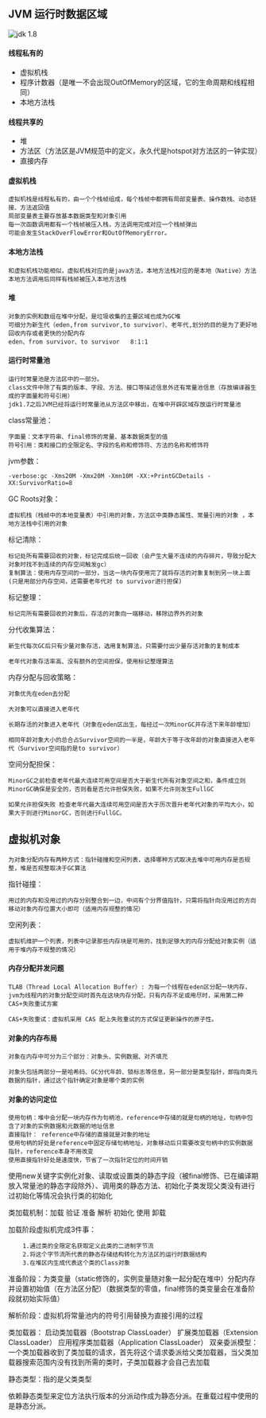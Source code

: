 ## JVM 运行时数据区域

![jdk 1.8](https://my-blog-to-use.oss-cn-beijing.aliyuncs.com/2019-3Java%E8%BF%90%E8%A1%8C%E6%97%B6%E6%95%B0%E6%8D%AE%E5%8C%BA%E5%9F%9FJDK1.8.png)

#### 线程私有的

* 虚拟机栈
* 程序计数器（是唯一不会出现OutOfMemory的区域，它的生命周期和线程相同）
* 本地方法栈
#### 线程共享的

* 堆
* 方法区（方法区是JVM规范中的定义，永久代是hotspot对方法区的一钟实现）
* 直接内存

#### 虚拟机栈

	虚拟机栈是线程私有的，由一个个栈帧组成，每个栈帧中都拥有局部变量表、操作数栈、动态链接、方法返回值
	局部变量表主要存放基本数据类型和对象引用
	每一次函数调用都有一个栈帧被压入栈，方法调用完成对应一个栈帧弹出
	可能会发生StackOverFlowError和OutOfMemoryError。

#### 本地方法栈

	和虚拟机栈功能相似，虚拟机栈对应的是java方法，本地方法栈对应的是本地（Native）方法
	本地方法调用后同样有栈帧被压入本地方法栈
#### 堆

	对象的实例和数组在堆中分配，是垃圾收集的主要区域也成为GC堆
	可细分为新生代（eden,from survivor,to survivor）、老年代,划分的目的是为了更好地回收内存或者更快的分配内存
	eden、from survivor、to survivor   8:1:1

#### 运行时常量池

	运行时常量池是方法区中的一部分。
	class文件中除了有类的版本、字段、方法、接口等描述信息外还有常量池信息（存放编译器生成的字面量和符号引用）
	jdk1.7之后JVM已经将运行时常量池从方法区中移出，在堆中开辟区域存放运行时常量池

class常量池：

	字面量：文本字符串、final修饰的常量、基本数据类型的值
	符号引用：类和接口的全限定名、字段的名称和修饰符、方法的名称和修饰符

jvm参数：

	-verbose:gc -Xms20M -Xmx20M -Xmn10M -XX:+PrintGCDetails -XX:SurvivorRatio=8 


GC Roots对象：

	虚拟机栈（栈帧中的本地变量表）中引用的对象，方法区中类静态属性、常量引用的对象 ，本地方法栈中引用的对象

标记清除：	

	标记处所有需要回收的对象，标记完成后统一回收（会产生大量不连续的内存碎片，导致分配大对象时找不到连续的内存空间触发gc）
	复制算法：使用内存空间的一部分，当这一块内存使用完了就将存活的对象复制到另一块上面(只是用部分内存空间，还需要老年代对 to survivor进行担保)

标记整理：

	标记完所有需要回收的对象后，存活的对象向一端移动，移除边界外的对象

分代收集算法：

	新生代每次GC后只有少量对象存活，选用复制算法，只需要付出少量存活对象的复制成本

	老年代对象存活率高、没有额外的空间担保，使用标记整理算法

内存分配与回收策略：

	对象优先在eden去分配

	大对象可以直接进入老年代

	长期存活的对象进入老年代（对象在eden区出生，每经过一次MinorGC并存活下来年龄增加）

	相同年龄对象大小的总合占Survivor空间的一半是，年龄大于等于改年龄的对象直接进入老年代（Survivor空间指的是to survivor）

空间分配担保：

	MinorGC之前检查老年代最大连续可用空间是否大于新生代所有对象空间之和，条件成立则MinorGC确保是安全的，否则看是否允许担保失败，如果不允许则发生FullGC

	如果允许担保失败 检查老年代最大连续可用空间是否大于历次晋升老年代对象的平均大小，如果大于则进行MinorGC，否则进行FullGC。

## 虚拟机对象

	为对象分配内存有两种方式：指针碰撞和空闲列表，选择哪种方式取决去堆中可用内存是否规整，堆是否规整取决于GC算法

指针碰撞：

	用过的内存和没用过的内存分别整合到一边，中间有个分界值指针，只需将指针向没用过的方向移动对象内存位置大小即可（适用内存规整的情况）
空闲列表：

	虚拟机维护一个列表，列表中记录那些内存块是可用的，找到足够大的内存分配给对象实例（适用于堆内存不规整的情况）

#### 内存分配并发问题

	TLAB（Thread Local Allocation Buffer）: 为每一个线程在eden区分配一块内存，jvm为线程内的对象分配空间时首先在这块内存分配，只有内存不足或用尽时，采用第二种CAS+失败重试方案
	
	CAS+失败重试：虚拟机采用 CAS 配上失败重试的方式保证更新操作的原子性。

#### 对象的内存布局

	对象在内存中可分为三个部分：对象头、实例数据、对齐填充

	对象头包括两部分一是哈希码、GC分代年龄、锁标志等信息，另一部分是类型指针，即指向类元数据的指针，通过这个指针确定对象是哪个类的实例

#### 对象的访问定位

	使用句柄：堆中会分配一块内存作为句柄池，reference中存储的就是句柄的地址，句柄中包含了对象的实例数据和元数据的地址信息
	直接指针： reference中存储的直接就是对象的地址
	使用句柄的好处是reference中固定存储句柄地址，对象移动后只需要改变句柄中的实例数据指针，reference本身不用改变
	使用直接指针好处是速度快，节省了一次指针定位的时间开销
	
使用new关键字实例化对象、读取或设置类的静态字段（被final修饰、已在编译期放入常量池的静态字段除外）、调用类的静态方法、初始化子类发现父类没有进行过初始化等情况会执行类的初始化


类加载机制：加载 验证 准备 解析 初始化 使用 卸载

加载阶段虚拟机完成3件事：

		1.通过类的全限定名获取定义此类的二进制字节流
		2.将这个字节流所代表的静态存储结构转化为方法区的运行时数据结构
		3.在堆区内生成代表这个类的Class对象
				
准备阶段：为类变量（static修饰的，实例变量随对象一起分配在堆中）分配内存并设置初始值（在方法区分配）（数据类型的零值，final修饰的类变量会在准备阶段就初始实际值）	
	
解析阶段：虚拟机将常量池内的符号引用替换为直接引用的过程


类加载器：
启动类加载器（Bootstrap ClassLoader）  扩展类加载器（Extension ClassLoader） 应用程序类加载器（Application ClassLoader）
双亲委派模型：一个类加载器收到了类加载的请求，首先将这个请求委派给父类加载器，当父类加载器搜索范围内没有找到所需的类时，子类加载器才会自己去加载


静态类型：指的是父类类型

依赖静态类型来定位方法执行版本的分派动作成为静态分派。在重载过程中使用的是静态分派。		
